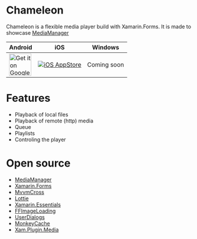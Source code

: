 # Chameleon
Chameleon is a flexible media player build with Xamarin.Forms. It is made to showcase [MediaManager](https://github.com/martijn00/XamarinMediaManager)

| Android | iOS | Windows |
|--|--|--|
| <a href='https://play.google.com/store/apps/details?id=com.baseflow.chameleon&pcampaignid=MKT-Other-global-all-co-prtnr-py-PartBadge-Mar2515-1'><img height='60px' alt='Get it on Google Play' src='https://play.google.com/intl/en_us/badges/images/generic/en_badge_web_generic.png'/></a> | <a href="http://apple.co/" rel="some text">![iOS AppStore](http://devimages.apple.com.edgekey.net/app-store/marketing/guidelines/images/badge-download-on-the-app-store.svg)</a> | Coming soon |

# Features

- Playback of local files
- Playback of remote (http) media
- Queue
- Playlists
- Controling the player

# Open source

- [MediaManager](https://github.com/martijn00/XamarinMediaManager)
- [Xamarin.Forms](https://github.com/xamarin/Xamarin.Forms)
- [MvvmCross](https://github.com/MvvmCross/MvvmCross)
- [Lottie](https://github.com/martijn00/LottieXamarin)
- [Xamarin.Essentials](https://github.com/xamarin/Essentials)
- [FFImageLoading](https://github.com/luberda-molinet/FFImageLoading)
- [UserDialogs](https://github.com/aritchie/userdialogs)
- [MonkeyCache](https://github.com/jamesmontemagno/monkey-cache)
- [Xam.Plugin.Media](https://github.com/jamesmontemagno/MediaPlugin)

